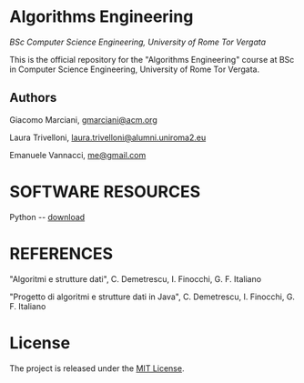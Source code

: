 # Algorithms Engineering

*BSc Computer Science Engineering, University of Rome Tor Vergata*

This is the official repository for the "Algorithms Engineering" course at BSc in Computer Science Engineering, University of Rome Tor Vergata.


## Authors
Giacomo Marciani, [gmarciani@acm.org](mailto:gmarciani@acm.org)

Laura Trivelloni, [laura.trivelloni@alumni.uniroma2.eu](mailto:laura.trivelloni@alumni.uniroma2.eu)

Emanuele Vannacci, [me@gmail.com](mailto:me@gmail.com)


# SOFTWARE RESOURCES
Python -- [download](https://www.python.org/)


# REFERENCES
"Algoritmi e strutture dati", C. Demetrescu, I. Finocchi, G. F. Italiano

"Progetto di algoritmi e strutture dati in Java", C. Demetrescu, I. Finocchi, G. F. Italiano


# License
The project is released under the [MIT License](https://opensource.org/licenses/MIT).
